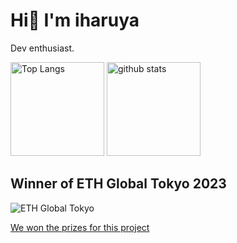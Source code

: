 # Hi👋 I'm iharuya

Dev enthusiast.

<p align="left"> 
  <img alt="Top Langs" height="150px" src="https://github-readme-stats.vercel.app/api/top-langs/?username=iharuya&layout=compact&show_icons=true&theme=onedark" />
  <img alt="github stats" height="150px" src="https://github-readme-stats.vercel.app/api?username=iharuya&theme=onedark&show_icons=ture" />
</p>

## Winner of ETH Global Tokyo 2023
![ETH Global Tokyo](https://storage.googleapis.com/ethglobal-api-production/events%2Feoapw%2Fbanner%2F1678274869308_tokyo_banner2.jpg)

[We won the prizes for this project](https://ethglobal.com/showcase/ayay-64zt9)

